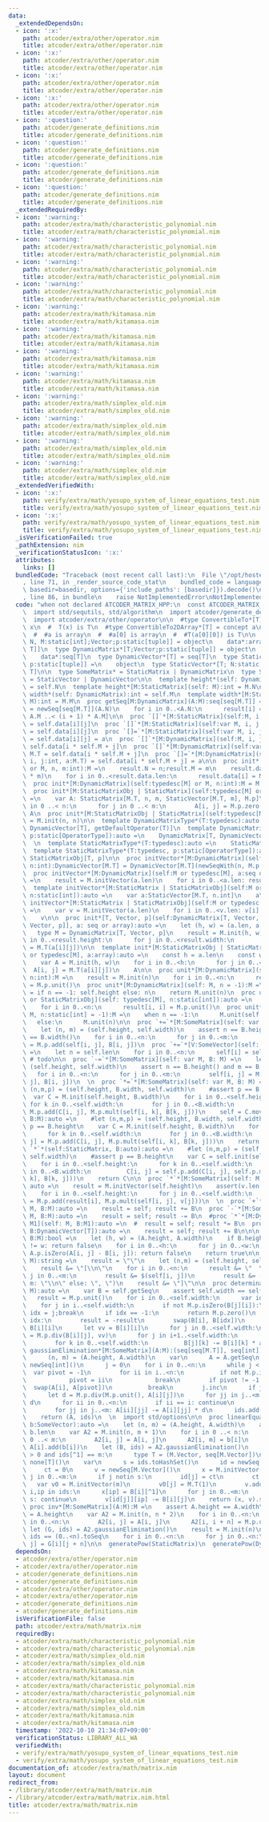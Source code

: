 ```yaml
---
data:
  _extendedDependsOn:
  - icon: ':x:'
    path: atcoder/extra/other/operator.nim
    title: atcoder/extra/other/operator.nim
  - icon: ':x:'
    path: atcoder/extra/other/operator.nim
    title: atcoder/extra/other/operator.nim
  - icon: ':x:'
    path: atcoder/extra/other/operator.nim
    title: atcoder/extra/other/operator.nim
  - icon: ':x:'
    path: atcoder/extra/other/operator.nim
    title: atcoder/extra/other/operator.nim
  - icon: ':question:'
    path: atcoder/generate_definitions.nim
    title: atcoder/generate_definitions.nim
  - icon: ':question:'
    path: atcoder/generate_definitions.nim
    title: atcoder/generate_definitions.nim
  - icon: ':question:'
    path: atcoder/generate_definitions.nim
    title: atcoder/generate_definitions.nim
  - icon: ':question:'
    path: atcoder/generate_definitions.nim
    title: atcoder/generate_definitions.nim
  _extendedRequiredBy:
  - icon: ':warning:'
    path: atcoder/extra/math/characteristic_polynomial.nim
    title: atcoder/extra/math/characteristic_polynomial.nim
  - icon: ':warning:'
    path: atcoder/extra/math/characteristic_polynomial.nim
    title: atcoder/extra/math/characteristic_polynomial.nim
  - icon: ':warning:'
    path: atcoder/extra/math/characteristic_polynomial.nim
    title: atcoder/extra/math/characteristic_polynomial.nim
  - icon: ':warning:'
    path: atcoder/extra/math/characteristic_polynomial.nim
    title: atcoder/extra/math/characteristic_polynomial.nim
  - icon: ':warning:'
    path: atcoder/extra/math/kitamasa.nim
    title: atcoder/extra/math/kitamasa.nim
  - icon: ':warning:'
    path: atcoder/extra/math/kitamasa.nim
    title: atcoder/extra/math/kitamasa.nim
  - icon: ':warning:'
    path: atcoder/extra/math/kitamasa.nim
    title: atcoder/extra/math/kitamasa.nim
  - icon: ':warning:'
    path: atcoder/extra/math/kitamasa.nim
    title: atcoder/extra/math/kitamasa.nim
  - icon: ':warning:'
    path: atcoder/extra/math/simplex_old.nim
    title: atcoder/extra/math/simplex_old.nim
  - icon: ':warning:'
    path: atcoder/extra/math/simplex_old.nim
    title: atcoder/extra/math/simplex_old.nim
  - icon: ':warning:'
    path: atcoder/extra/math/simplex_old.nim
    title: atcoder/extra/math/simplex_old.nim
  - icon: ':warning:'
    path: atcoder/extra/math/simplex_old.nim
    title: atcoder/extra/math/simplex_old.nim
  _extendedVerifiedWith:
  - icon: ':x:'
    path: verify/extra/math/yosupo_system_of_linear_equations_test.nim
    title: verify/extra/math/yosupo_system_of_linear_equations_test.nim
  - icon: ':x:'
    path: verify/extra/math/yosupo_system_of_linear_equations_test.nim
    title: verify/extra/math/yosupo_system_of_linear_equations_test.nim
  _isVerificationFailed: true
  _pathExtension: nim
  _verificationStatusIcon: ':x:'
  attributes:
    links: []
  bundledCode: "Traceback (most recent call last):\n  File \"/opt/hostedtoolcache/Python/3.10.8/x64/lib/python3.10/site-packages/onlinejudge_verify/documentation/build.py\"\
    , line 71, in _render_source_code_stat\n    bundled_code = language.bundle(stat.path,\
    \ basedir=basedir, options={'include_paths': [basedir]}).decode()\n  File \"/opt/hostedtoolcache/Python/3.10.8/x64/lib/python3.10/site-packages/onlinejudge_verify/languages/nim.py\"\
    , line 86, in bundle\n    raise NotImplementedError\nNotImplementedError\n"
  code: "when not declared ATCODER_MATRIX_HPP:\n  const ATCODER_MATRIX_HPP* = 1\n\
    \  import std/sequtils, std/algorithm\n  import atcoder/generate_definitions\n\
    \  import atcoder/extra/other/operator\n\n  #type ConvertibleTo*[T] = concept\
    \ x\n  #  T(x) is T\n  #type ConvertibleTo2DArray*[T] = concept a\n  #  true\n\
    \  #  #a is array\n  #  #a[0] is array\n  #  #T(a[0][0]) is T\n\n  type StaticMatrix*[T;\
    \ N, M:static[int];Vector;p:static[tuple]] = object\n    data*:array[N, array[M,\
    \ T]]\n  type DynamicMatrix*[T;Vector;p:static[tuple]] = object\n    N*, M*:int\n\
    \    data*:seq[T]\n  type DynamicVector*[T] = seq[T]\n  type StaticMatrixObj*[T;\
    \ p:static[tuple]] =\n    object\n  type StaticVector*[T; N:static[int]] = array[N,\
    \ T]\n\n  type SomeMatrix* = StaticMatrix | DynamicMatrix\n  type SomeVector*\
    \ = StaticVector | DynamicVector\n\n  template height*(self: DynamicMatrix):int\
    \ = self.N\n  template height*[M:StaticMatrix](self: M):int = M.N\n  template\
    \ width*(self: DynamicMatrix):int = self.M\n  template width*[M:StaticMatrix](self:\
    \ M):int = M.M\n  proc getSeq[M:DynamicMatrix](A:M):seq[seq[M.T]] =\n    result\
    \ = newSeq[seq[M.T]](A.N)\n    for i in 0..<A.N:\n      result[i] = A.data[i *\
    \ A.M ..< (i + 1) * A.M]\n\n  proc `[]`*[M:StaticMatrix](self:M, i, j:int):M.T\
    \ = self.data[i][j]\n  proc `[]`*[M:StaticMatrix](self:var M, i, j:int):var M.T\
    \ = self.data[i][j]\n  proc `[]=`*[M:StaticMatrix](self:var M, i, j:int, a:M.T)\
    \ = self.data[i][j] = a\n  proc `[]`*[M:DynamicMatrix](self:M, i, j:int):M.T =\
    \ self.data[i * self.M + j]\n  proc `[]`*[M:DynamicMatrix](self:var M, i, j:int):var\
    \ M.T = self.data[i * self.M + j]\n  proc `[]=`*[M:DynamicMatrix](self:var M,\
    \ i, j:int, a:M.T) = self.data[i * self.M + j] = a\n\n  proc init*[M:DynamicMatrix](self:typedesc[M]\
    \ or M, n, m:int):M =\n    result.N = n;result.M = m\n    result.data.setLen(n\
    \ * m)\n    for i in 0..<result.data.len:\n      result.data[i] = M.p.zero()\n\
    \  proc init*[M:DynamicMatrix](self:typedesc[M] or M, n:int):M = M.init(n, n)\n\
    \  proc init*[M:StaticMatrixObj | StaticMatrix](self:typedesc[M] or M, n, m:static[int]):auto\
    \ =\n    var A: StaticMatrix[M.T, n, m, StaticVector[M.T, m], M.p]\n    for i\
    \ in 0 ..< n:\n      for j in 0 ..< m:\n        A[i, j] = M.p.zero()\n    return\
    \ A\n  proc init*[M:StaticMatrixObj | StaticMatrix](self:typedesc[M] or M, n:static[int]):auto\
    \ = M.init(n, n)\n\n  template DynamicMatrixType*(T:typedesc):auto =\n    DynamicMatrix[T,\
    \ DynamicVector[T], getDefaultOperator(T)]\n  template DynamicMatrixType*(T:typedesc,\
    \ p:static[OperatorType]):auto =\n    DynamicMatrix[T, DynamicVector[T], p]\n\
    \  \n  template StaticMatrixType*(T:typedesc):auto =\n    StaticMatrixObj[T, getDefaultOperator(T)]\n\
    \  template StaticMatrixType*(T:typedesc, p:static[OperatorType]):auto =\n   \
    \ StaticMatrixObj[T, p]\n\n  proc initVector*[M:DynamicMatrix](self:M or typedesc[M],\
    \ n:int):DynamicVector[M.T] = DynamicVector[M.T](newSeqWith(n, M.p.zero()))\n\
    \  proc initVector*[M:DynamicMatrix](self:M or typedesc[M], a:seq or array):DynamicVector[M.T]\
    \ =\n    result = M.initVector(a.len)\n    for i in 0..<a.len: result[i] = M.T(a[i])\n\
    \  template initVector*[M:StaticMatrix | StaticMatrixObj](self:M or typedesc[M],\
    \ n:static[int]):auto =\n    var a:StaticVector[M.T, n.int]\n    a\n  template\
    \ initVector*[M:StaticMatrix | StaticMatrixObj](self:M or typedesc[M], a:array):auto\
    \ =\n    var v = M.initVector(a.len)\n    for i in 0..<v.len: v[i] = M.T(a[i])\n\
    \    v\n\n  proc init*[T, Vector, p](self:DynamicMatrix[T, Vector, p] or typedesc[DynamicMatrix[T,\
    \ Vector, p]], a: seq or array):auto =\n    let (h, w) = (a.len, a[0].len)\n \
    \   type M = DynamicMatrix[T, Vector, p]\n    result = M.init(h, w)\n    for i\
    \ in 0..<result.height:\n      for j in 0..<result.width:\n        result[i, j]\
    \ = M.T(a[i][j])\n\n  template init*[M:StaticMatrixObj | StaticMatrix](self:M\
    \ or typedesc[M], a:array):auto =\n    const h = a.len\n    const w = a[0].len\n\
    \    var A = M.init(h, w)\n    for i in 0..<h:\n      for j in 0..<w:\n      \
    \  A[i, j] = M.T(a[i][j])\n    A\n\n  proc unit*[M:DynamicMatrix](self: typedesc[M],\
    \ n:int):M =\n    result = M.init(n)\n    for i in 0..<n:\n      result[i, i]\
    \ = M.p.unit()\n  proc unit*[M:DynamicMatrix](self: M, n = -1):M =\n    let n\
    \ = if n == -1: self.height else: n\n    return M.unit(n)\n  proc unit*[M:StaticMatrix\
    \ or StaticMatrixObj](self: typedesc[M], n:static[int]):auto =\n    result = M.init(n)\n\
    \    for i in 0..<n:\n      result[i, i] = M.p.unit()\n  proc unit*[M:StaticMatrix](self:\
    \ M, n:static[int] = -1):M =\n    when n == -1:\n      M.unit(self.height)\n \
    \   else:\n      M.unit(n)\n\n  proc `+=`*[M:SomeMatrix](self: var M, B: M) =\n\
    \    let (n, m) = (self.height, self.width)\n    assert n == B.height() and m\
    \ == B.width()\n    for i in 0..<n:\n      for j in 0..<m:\n        self[i, j]\
    \ = M.p.add(self[i, j], B[i, j])\n  proc `+=`*[V:SomeVector](self: var V, B:V)\
    \ =\n    let n = self.len\n    for i in 0..<n:\n      self[i] = self[i] + B[i]\
    \ # todo\n\n  proc `-=`*[M:SomeMatrix](self: var M, B: M) =\n    let (n, m) =\
    \ (self.height, self.width)\n    assert n == B.height() and m == B.width()\n \
    \   for i in 0..<n:\n      for j in 0..<m:\n        self[i, j] = M.p.subt(self[i,\
    \ j], B[i, j])\n  \n  proc `*=`*[M:SomeMatrix](self: var M, B: M) =\n    #let\
    \ (n,m,p) = (self.height, B.width, self.width)\n    #assert p == B.height\n  \
    \  var C = M.init(self.height, B.width)\n    for i in 0..<self.height:\n     \
    \ for k in 0..<self.width:\n        for j in 0..<B.width:\n          C[i, j] =\
    \ M.p.add(C[i, j], M.p.mult(self[i, k], B[k, j]))\n    self = C.move\n  proc `*`*[M:DynamicMatrix](self:M,\
    \ B:M):auto =\n    #let (n,m,p) = (self.height, B.width, self.width)\n    #assert\
    \ p == B.height\n    var C = M.init(self.height, B.width)\n    for i in 0..<self.height:\n\
    \      for k in 0..<self.width:\n        for j in 0..<B.width:\n          C[i,\
    \ j] = M.p.add(C[i, j], M.p.mult(self[i, k], B[k, j]))\n    return C\n\n  proc\
    \ `*`*(self:StaticMatrix, B:auto):auto =\n    #let (n,m,p) = (self.height, B.width,\
    \ self.width)\n    #assert p == B.height\n    var C = self.init(self.height, B.width)\n\
    \    for i in 0..<self.height:\n      for k in 0..<self.width:\n        for j\
    \ in 0..<B.width:\n          C[i, j] = self.p.add(C[i, j], self.p.mult(self[i,\
    \ k], B[k, j]))\n    return C\n\n  proc `*`*[M:SomeMatrix](self: M, v: M.Vector):\
    \ auto =\n    result = M.initVector(self.height)\n    assert(v.len == self.width)\n\
    \    for i in 0..<self.height:\n      for j in 0..<self.width:\n          result[i]\
    \ = M.p.add(result[i], M.p.mult(self[i, j], v[j]))\n  \n  proc `+`*[M:SomeMatrix](self:\
    \ M, B:M):auto =\n    result = self; result += B\n  proc `-`*[M:SomeMatrix](self:\
    \ M, B:M):auto =\n    result = self; result -= B\n  #proc `*`*[M:DynamicMatrix,\
    \ M1](self: M, B:M1):auto =\n  #  result = self; result *= B\n  proc `+`*[T](self,\
    \ B:DynamicVector[T]):auto =\n    result = self; result += B\n\n\n  proc equals*[M:SomeMatrix](A,\
    \ B:M):bool =\n    let (h, w) = (A.height, A.width)\n    if B.height != h or B.width\
    \ != w: return false\n    for i in 0..<h:\n      for j in 0..<w:\n        if not\
    \ A.p.isZero(A[i, j] - B[i, j]): return false\n    return true\n\n  proc toString*[M:SomeMatrix](self:\
    \ M):string =\n    result = \"\"\n    let (n,m) = (self.height, self.width)\n\
    \    result &= \"[\\n\"\n    for i in 0..<n:\n      result &= \"  \"\n      for\
    \ j in 0..<m:\n        result &= $(self[i, j])\n        result &= (if j + 1 ==\
    \ m: \"\\n\" else: \", \")\n    result &= \"]\"\n\n  proc determinant*[M:SomeMatrix](self:\
    \ M):auto =\n    var B = self.getSeq\n    assert self.width == self.height\n \
    \   result = M.p.unit()\n    for i in 0..<self.width:\n      var idx = -1\n  \
    \    for j in i..<self.width:\n        if not M.p.isZero(B[j][i]):\n         \
    \ idx = j;break\n      if idx == -1:\n        return M.p.zero()\n      if i !=\
    \ idx:\n        result = -result\n        swap(B[i], B[idx])\n      result *=\
    \ B[i][i]\n      let vv = B[i][i]\n      for j in 0..<self.width:\n        B[i][j]\
    \ = M.p.div(B[i][j], vv)\n      for j in i+1..<self.width:\n        let a = B[j][i]\n\
    \        for k in 0..<self.width:\n          B[j][k] -= B[i][k] * a\n\n  proc\
    \ gaussianElimination*[M:SomeMatrix](A:M):(seq[seq[M.T]], seq[int]) =\n    let\n\
    \      (n, m) = (A.height, A.width)\n    var\n      A = A.getSeq\n      ids =\
    \ newSeq[int]()\n      j = 0\n    for i in 0..<n:\n      while j < m:\n      \
    \  var pivot = -1\n        for ii in i..<n:\n          if not M.p.isZero(A[ii][j]):\n\
    \            pivot = ii\n            break\n        if pivot != -1:\n        \
    \  swap(A[i], A[pivot])\n          break\n        j.inc\n      if j == m: break\n\
    \      let d = M.p.div(M.p.unit(), A[i][j])\n      for jj in j..<m: A[i][jj] *=\
    \ d\n      for ii in 0..<n:\n        if ii == i: continue\n        let d = A[ii][j]\n\
    \        for jj in j..<m: A[ii][jj] -= A[i][jj] * d\n      ids.add(j)\n      j.inc\n\
    \    return (A, ids)\n  \n  import std/options\n\n  proc linearEquations*[M:SomeMatrix](A:M,\
    \ b:SomeVector):auto =\n    let (n, m) = (A.height, A.width)\n    assert n ==\
    \ b.len\n    var A2 = M.init(n, m + 1)\n    for i in 0 ..< n:\n      for j in\
    \ 0 ..< m:\n        A2[i, j] = A[i, j]\n      A2[i, m] = b[i]\n    #for i in 0..<n:\
    \ A[i].add(b[i])\n    let (B, ids) = A2.gaussianElimination()\n    if ids.len\
    \ > 0 and ids[^1] == m:\n      type T = (M.Vector, seq[M.Vector])\n      return\
    \ none[T]()\n    var\n      s = ids.toHashSet()\n      id = newSeq[int](m)\n \
    \     ct = 0\n      v = newSeq[M.Vector]()\n      x = M.initVector(m)\n    for\
    \ j in 0..<m:\n      if j notin s:\n        id[j] = ct\n        ct.inc\n     \
    \   var v0 = M.initVector(m)\n        v0[j] = M.T(1)\n        v.add(v0)\n    for\
    \ i,ip in ids:\n      x[ip] = B[i][^1]\n      for j in 0..<m:\n        if j in\
    \ s: continue\n        v[id[j]][ip] -= B[i][j]\n    return (x, v).some\n  \n \
    \ proc inv*[M:SomeMatrix](A:M):M =\n    assert A.height == A.width\n    let n\
    \ = A.height\n    var A2 = M.init(n, n * 2)\n    for i in 0..<n:\n      for j\
    \ in 0..<n:\n        A2[i, j] = A[i, j]\n      A2[i, i + n] = M.p.unit()\n   \
    \ let (G, ids) = A2.gaussianElimination()\n    result = M.init(n)\n    assert\
    \ ids == (0..<n).toSeq\n    for i in 0..<n:\n      for j in 0..<n:\n        result[i,\
    \ j] = G[i][j + n]\n\n  generatePow(StaticMatrix)\n  generatePow(DynamicMatrix)\n"
  dependsOn:
  - atcoder/extra/other/operator.nim
  - atcoder/extra/other/operator.nim
  - atcoder/generate_definitions.nim
  - atcoder/generate_definitions.nim
  - atcoder/extra/other/operator.nim
  - atcoder/extra/other/operator.nim
  - atcoder/generate_definitions.nim
  - atcoder/generate_definitions.nim
  isVerificationFile: false
  path: atcoder/extra/math/matrix.nim
  requiredBy:
  - atcoder/extra/math/characteristic_polynomial.nim
  - atcoder/extra/math/characteristic_polynomial.nim
  - atcoder/extra/math/simplex_old.nim
  - atcoder/extra/math/simplex_old.nim
  - atcoder/extra/math/kitamasa.nim
  - atcoder/extra/math/kitamasa.nim
  - atcoder/extra/math/characteristic_polynomial.nim
  - atcoder/extra/math/characteristic_polynomial.nim
  - atcoder/extra/math/simplex_old.nim
  - atcoder/extra/math/simplex_old.nim
  - atcoder/extra/math/kitamasa.nim
  - atcoder/extra/math/kitamasa.nim
  timestamp: '2022-10-10 21:34:07+09:00'
  verificationStatus: LIBRARY_ALL_WA
  verifiedWith:
  - verify/extra/math/yosupo_system_of_linear_equations_test.nim
  - verify/extra/math/yosupo_system_of_linear_equations_test.nim
documentation_of: atcoder/extra/math/matrix.nim
layout: document
redirect_from:
- /library/atcoder/extra/math/matrix.nim
- /library/atcoder/extra/math/matrix.nim.html
title: atcoder/extra/math/matrix.nim
---
```

